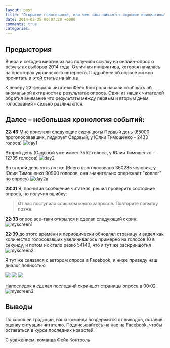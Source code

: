 ```yaml
---
layout: post
title: "Открытое голосование, или чем заканчиваются хорошие инициативы"
date: 2014-02-25 00:07:28 +0000
comments: true
categories: 
---
```

## Предыстория

Вчера и сегодня многие из вас получили ссылку на онлайн-опрос о результах выборов 2014 года.
Отличная инициатива, которая началась на просторах украинского интернета. Подробнее об опросе можно прочитать [в этой статье](http://ain.ua/2014/02/24/513877) на ain.ua

К вечеру 23 февраля читатели Фейк Контроля начали сообщать об аномальной активности в результатах опроса.
Один из наших читателей обратил внимание что результаты между первым и вторым днем голосования - сильно различаются.  

## Далее – небольшая хронология событий:
**22:46** Мне прислали следующие скриншоты
Первый день (65000 проголосовавших, лидирует Садовый, у Юлии Тимошенко - 2433 голоса)
![day1](http://i.imgur.com/QPfZCAO.png)

Второй день (Садовый уже имеет 7552 голоса, у Юлии Тимошенко - 12735 голосов)
![day2](http://i.imgur.com/eICnbVq.png)

Во второй день чуть позже (Всего проголосовало 360235 человек, у Юлии Тимошенко 90900 голосов, она значительно опережает "коллег" по опросу)
![day2a](http://i.imgur.com/PtyaVXM.jpg)

**23:31** Я, прочитав сообщение читателя, решил проверить состояние опроса, но получил ошибку:
> От вас поступило слишком много запросов. Повторите попытку позже.

**22:33** опрос все-таки открылся и сделал следующий скрин:
![myscreen1](http://i.imgur.com/5e8zG4A.png)

**22:39** до этого времени я периодически обновлял страницу и видел как количество голосовавших увеличивалось примерно на голосов 10 в секунду, и потом их стало резко 54140, что я тут же заскриншотил
![myscreen2](http://i.imgur.com/dpnRRJB.png)

Я тут же связался с автором опроса в Facebook, и ниже приведу наш диалог полностью

  <img src="http://d.pr/i/RMRQ+">
  <img src="http://d.pr/i/iPVY+"> 
  <img src="http://d.pr/i/6eki+">

Напоследок я сделал последний скриншот страницы опроса в 00:02 
![myscreen3](http://i.imgur.com/MhivNnB.png)

## Выводы
По хорошей традиции, наша команда воздержится от выводов, оставив оценку ситуации читателю.
Подписывайтесь на нас [на Facebook](https://fb.me/fakecontrol.org), чтобы оставаться в курсе последних новостей.

С уважением, команда Фейк Контроль 

